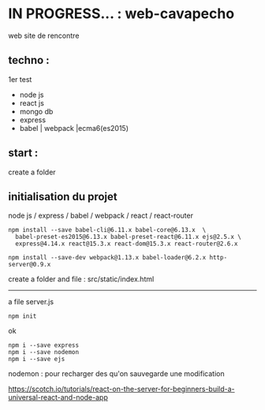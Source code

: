 

# IN PROGRESS... : web-cavapecho
web site de rencontre

## techno :
1er test
- node js
- react js
- mongo db
- express
- babel | webpack |ecma6(es2015)

## start :
create a folder

## initialisation du projet

node js / express / babel / webpack / react / react-router
```
npm install --save babel-cli@6.11.x babel-core@6.13.x  \
  babel-preset-es2015@6.13.x babel-preset-react@6.11.x ejs@2.5.x \
  express@4.14.x react@15.3.x react-dom@15.3.x react-router@2.6.x
```

```
npm install --save-dev webpack@1.13.x babel-loader@6.2.x http-server@0.9.x
```

create a folder and file :
src/static/index.html

____________________________________________________________________________________________________________________________

a file server.js
```
npm init
```
ok
```
npm i --save express
npm i --save nodemon
npm i --save ejs
```
nodemon : pour recharger des qu'on sauvegarde une modification

https://scotch.io/tutorials/react-on-the-server-for-beginners-build-a-universal-react-and-node-app
